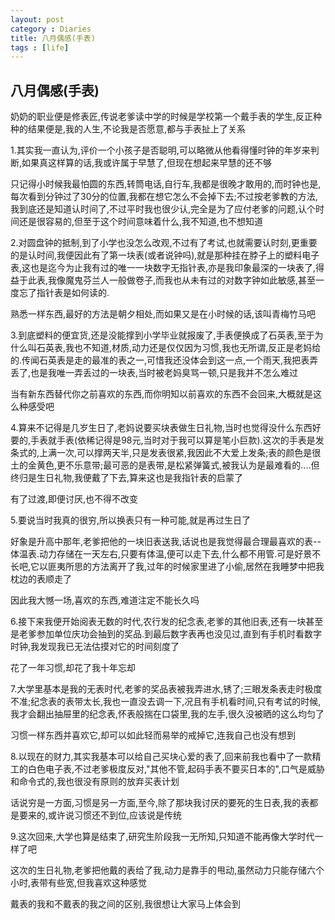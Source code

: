 ```yaml
---
layout: post
category : Diaries
title: 八月偶感(手表)
tags : [life]
---
```

## 八月偶感(手表) ##

奶奶的职业便是修表匠,传说老爹读中学的时候是学校第一个戴手表的学生,反正种种的结果便是,我的人生,不论我是否愿意,都与手表扯上了关系

 

1.其实我一直认为,评价一个小孩子是否聪明,可以略微从他看得懂时钟的年岁来判断,如果真这样算的话,我或许属于早慧了,但现在想起来早慧的还不够

 

只记得小时候我最怕圆的东西,转筒电话,自行车,我都是很晚才敢用的,而时钟也是,每次看到分钟过了30分的位置,我都在想它怎么不会掉下去;不过按老爹教的方法,我到底还是知道认时间了,不过平时我也很少认,完全是为了应付老爹的问题,认个时间还是很容易的,但至于这个时间意味着什么,我不知道,也不想知道

 

2.对圆盘钟的抵制,到了小学也没怎么改观,不过有了考试,也就需要认时刻,更重要的是认时间,我便因此有了第一块表(或者说钟吗),就是那种挂在脖子上的塑料电子表,这也是迄今为止我有过的唯一一块数字无指针表,亦是我印象最深的一块表了,得益于此表,我像魔鬼芬兰人一般做卷子,而我也从未有过的对数字钟如此敏感,甚至一度忘了指针表是如何读的.

 

熟悉一样东西,最好的方法是朝夕相处,而如果又是在小时候的话,该叫青梅竹马吧

 

3.到底塑料的便宜货,还是没能撑到小学毕业就报废了,手表便换成了石英表,至于为什么叫石英表,我也不知道,材质,动力还是仅仅因为习惯,我也无所谓,反正是老妈给的.传闻石英表是走的最准的表之一,可惜我还没体会到这一点,一个雨天,我把表弄丢了,也是我唯一弄丢过的一块表,当时被老妈臭骂一顿,只是我并不怎么难过

 

当有新东西替代你之前喜欢的东西,而你明知以前喜欢的东西不会回来,大概就是这么种感受吧

 

4.算来不记得是几岁生日了,老妈说要买块表做生日礼物,当时也觉得没什么东西好要的,手表就手表(依稀记得是98元,当时对于我可以算是笔小巨款).这次的手表是发条式的,上满一次,可以撑两天半,只是发表很紧,我因此不大爱上发条;表的颜色是很土的金黄色,更不乐意带;最可恶的是表带,是松紧弹簧式,被我认为是最难看的....但终归是生日礼物,我便戴了下去,算来这也是我指针表的启蒙了

 

有了过渡,即便讨厌,也不得不改变

 

5.要说当时我真的很穷,所以换表只有一种可能,就是再过生日了

 

好象是升高中那年,老爹把他的一块旧表送我,话说也是我觉得最合理最喜欢的表--体温表.动力存储在一天左右,只要有体温,便可以走下去,什么都不用管.可是好景不长吧,它以匪夷所思的方法离开了我,过年的时候家里进了小偷,居然在我睡梦中把我枕边的表顺走了

 

因此我大憾一场,喜欢的东西,难道注定不能长久吗

 

6.接下来我便开始阅表无数的时代,农行发的纪念表,老爹的其他旧表,还有一块甚至是老爹参加单位庆功会抽到的奖品.到最后数字表再也没见过,直到有手机时看数字时钟,我发现我已无法估摸对它的时间刻度了

 

花了一年习惯,却花了我十年忘却

 

7.大学里基本是我的无表时代,老爹的奖品表被我弄进水,锈了;三眼发条表走时极度不准;纪念表的表带太长,我也一直没去调一下,况且有手机看时间,只有考试的时候,我才会翻出抽屉里的纪念表,怀表般揣在口袋里,我的左手,很久没被晒的这么均匀了

 

习惯一样东西并喜欢它,却可以如此轻而易举的戒掉它,连我自己也没有想到

 

8.以现在的财力,其实我基本可以给自己买块心爱的表了,回来前我也看中了一款精工的白色电子表,不过老爹极度反对,"其他不管,起码手表不要买日本的",口气是威胁和命令式的,我也很没有原则的放弃买表计划

 

话说穷是一方面,习惯是另一方面,至今,除了那块我讨厌的要死的生日表,我的表都是要来的,或许说习惯还不到位,应该说是传统

 

9.这次回来,大学也算是结束了,研究生阶段我一无所知,只知道不能再像大学时代一样了吧

 

这次的生日礼物,老爹把他戴的表给了我,动力是靠手的甩动,虽然动力只能存储六个小时,表带有些宽,但我喜欢这种感觉

 

戴表的我和不戴表的我之间的区别,我很想让大家马上体会到

